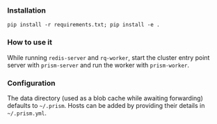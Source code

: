 ### Installation

`pip install -r requirements.txt; pip install -e .`

### How to use it

While running `redis-server` and `rq-worker`, start the cluster entry point 
server with `prism-server` and run the worker with `prism-worker`.

### Configuration

The data directory (used as a blob cache while awaiting forwarding) defaults to `~/.prism`. 
Hosts can be added by providing their details in `~/.prism.yml`.